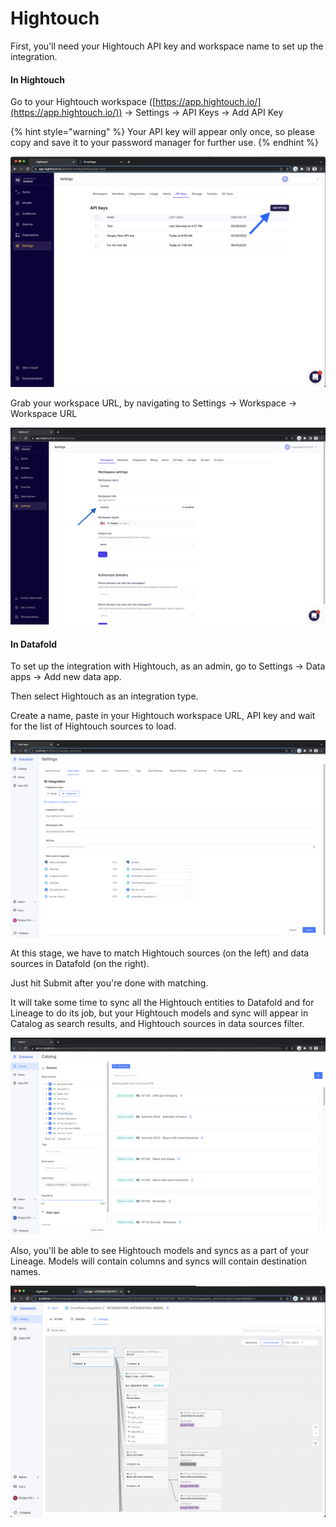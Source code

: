 # Hightouch

First, you'll need your Hightouch API key and workspace name to set up the integration.

#### In Hightouch

Go to your Hightouch workspace ([https://app.hightouch.io/](https://app.hightouch.io/))  -> Settings -> API Keys -> Add API Key

{% hint style="warning" %}
Your API key will appear only once, so please copy and save it to your password manager for further use.
{% endhint %}

![Add API Key in Hightouch Settings ](<../../.gitbook/assets/Screenshot 2022-06-21 at 09.06.23 (1).png>)

Grab your workspace URL, by navigating to Settings -> Workspace -> Workspace URL

![](<../../.gitbook/assets/Screenshot 2022-07-05 at 15.53.09.png>)

#### In Datafold

To set up the integration with Hightouch, as an admin, go to Settings -> Data apps -> Add new data app.

Then select Hightouch as an integration type.

Create a name, paste in your Hightouch workspace URL, API key and wait for the list of Hightouch sources to load.

![](<../../.gitbook/assets/Screenshot 2022-07-05 at 16.08.31.png>)

At this stage, we have to match Hightouch sources (on the left) and data sources in Datafold (on the right).

Just hit Submit after you're done with matching.

It will take some time to sync all the Hightouch entities to Datafold and for Lineage to do its job, but your Hightouch models and sync will appear in Catalog as search results, and Hightouch sources in data sources filter.

![](<../../.gitbook/assets/Screenshot 2022-07-06 at 16.46.31.png>)

Also, you'll be able to see Hightouch models and syncs as a part of your Lineage. Models will contain columns and syncs will contain destination names.

![](<../../.gitbook/assets/Screenshot 2022-06-21 at 09.20.31.png>)
